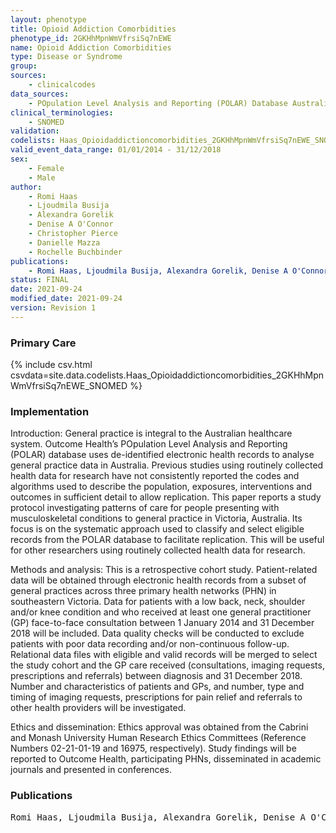 ```yaml
---
layout: phenotype
title: Opioid Addiction Comorbidities
phenotype_id: 2GKHhMpnWmVfrsiSq7nEWE
name: Opioid Addiction Comorbidities
type: Disease or Syndrome
group: 
sources: 
    - clinicalcodes
data_sources:
    - POpulation Level Analysis and Reporting (POLAR) Database Australia
clinical_terminologies:
    - SNOMED
validation:
codelists: Haas_Opioidaddictioncomorbidities_2GKHhMpnWmVfrsiSq7nEWE_SNOMED.csv
valid_event_data_range: 01/01/2014 - 31/12/2018
sex:
    - Female
    - Male
author:
    - Romi Haas
    - Ljoudmila Busija
    - Alexandra Gorelik
    - Denise A O'Connor
    - Christopher Pierce
    - Danielle Mazza
    - Rochelle Buchbinder   
publications:
    - Romi Haas, Ljoudmila Busija, Alexandra Gorelik, Denise A O'Connor, Christopher Pierce, Danielle Mazza, Rochelle Buchbinder, Patterns of care for people presenting to Australian general practice with musculoskeletal complaints based on routinely collected data: protocol for an observational cohort study using the Population Level Analysis and Reporting (POLAR) database. BMJ Open, 11(e055528), 2021.
status: FINAL
date: 2021-09-24
modified_date: 2021-09-24
version: Revision 1
---
```


### Primary Care

{% include csv.html csvdata=site.data.codelists.Haas_Opioidaddictioncomorbidities_2GKHhMpnWmVfrsiSq7nEWE_SNOMED %}

### Implementation

Introduction:
General practice is integral to the Australian healthcare system. Outcome Health’s POpulation Level Analysis and Reporting (POLAR) database uses de-identified electronic health records to analyse general practice data in Australia. Previous studies using routinely collected health data for research have not consistently reported the codes and algorithms used to describe the population, exposures, interventions and outcomes in sufficient detail to allow replication. This paper reports a study protocol investigating patterns of care for people presenting with musculoskeletal conditions to general practice in Victoria, Australia. Its focus is on the systematic approach used to classify and select eligible records from the POLAR database to facilitate replication. This will be useful for other researchers using routinely collected health data for research.

Methods and analysis:
This is a retrospective cohort study. Patient-related data will be obtained through electronic health records from a subset of general practices across three primary health networks (PHN) in southeastern Victoria. Data for patients with a low back, neck, shoulder and/or knee condition and who received at least one general practitioner (GP) face-to-face consultation between 1 January 2014 and 31 December 2018 will be included. Data quality checks will be conducted to exclude patients with poor data recording and/or non-continuous follow-up. Relational data files with eligible and valid records will be merged to select the study cohort and the GP care received (consultations, imaging requests, prescriptions and referrals) between diagnosis and 31 December 2018. Number and characteristics of patients and GPs, and number, type and timing of imaging requests, prescriptions for pain relief and referrals to other health providers will be investigated.

Ethics and dissemination:
Ethics approval was obtained from the Cabrini and Monash University Human Research Ethics Committees (Reference Numbers 02-21-01-19 and 16975, respectively). Study findings will be reported to Outcome Health, participating PHNs, disseminated in academic journals and presented in conferences.

### Publications

<pre>
Romi Haas, Ljoudmila Busija, Alexandra Gorelik, Denise A O'Connor, Christopher Pierce, Danielle Mazza, Rochelle Buchbinder, Patterns of care for people presenting to Australian general practice with musculoskeletal complaints based on routinely collected data: protocol for an observational cohort study using the Population Level Analysis and Reporting (POLAR) database. BMJ Open, 11(e055528), 2021.
</pre>
